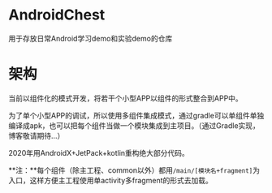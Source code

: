 # AndroidChest
用于存放日常Android学习demo和实验demo的仓库

# 架构
当前以组件化的模式开发，将若干个小型APP以组件的形式整合到APP中。

为了单个小型APP的调试，所以使用多组件集成模式，通过gradle可以单组件单独编译成apk，也可以把每个组件当做一个模块集成到主项目。（通过Gradle实现，博客敬请期待...）

2020年用AndroidX+JetPack+kotlin重构绝大部分代码。

**注：**每个组件（除主工程、common以外）都用`/main/[模块名+fragment]`为入口，这样方便主工程使用单activity多fragment的形式去加载。